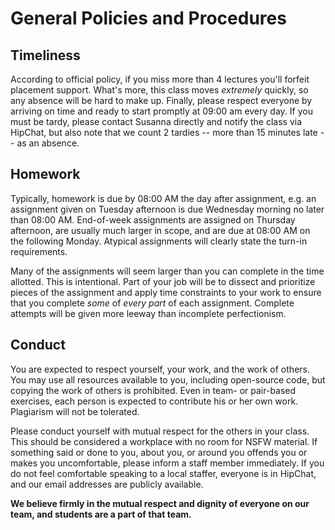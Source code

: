 # General Policies and Procedures

## Timeliness

According to official policy, if you miss more than 4 lectures you'll forfeit placement support. What's more, this class moves _extremely_ quickly, so any absence will be hard to make up. Finally, please respect everyone by arriving on time and ready to start promptly at 09:00 am every day. If you must be tardy, please contact Susanna directly and notify the class via HipChat, but also note that we count 2 tardies -- more than 15 minutes late -- as an absence.

## Homework

Typically, homework is due by 08:00 AM the day after assignment, e.g. an assignment given on Tuesday afternoon is due Wednesday morning no later than 08:00 AM. End-of-week assignments are assigned on Thursday afternoon, are usually much larger in scope, and are due at 08:00 AM on the following Monday. Atypical assignments will clearly state the turn-in requirements.

Many of the assignments will seem larger than you can complete in the time allotted. This is intentional. Part of your job will be to dissect and prioritize pieces of the assignment and apply time constraints to your work to ensure that you complete _some_ of _every part_ of each assignment. Complete attempts will be given more leeway than incomplete perfectionism.

## Conduct

You are expected to respect yourself, your work, and the work of others. You may use all resources available to you, including open-source code, but copying the work of others is prohibited. Even in team- or pair-based exercises, each person is expected to contribute his or her own work. Plagiarism will not be tolerated.

Please conduct yourself with mutual respect for the others in your class. This should be considered a workplace with no room for NSFW material. If something said or done to you, about you, or around you offends you or makes you uncomfortable, please inform a staff member immediately. If you do not feel comfortable speaking to a local staffer, everyone is in HipChat, and our email addresses are publicly available.

**We believe firmly in the mutual respect and dignity of everyone on our team, and students are a part of that team.**
